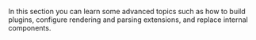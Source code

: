 
In this section you can learn some advanced topics such as how to build plugins, configure rendering and parsing extensions, and replace internal components.
